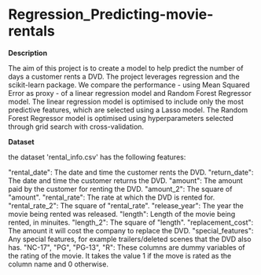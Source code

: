 # Regression_Predicting-movie-rentals

**Description**

The aim of this project is to create a model to help predict the number of days a customer rents a DVD. The project leverages regression and the scikit-learn package. We compare the performance - using Mean Squared Error as proxy - of a linear regression model and Random Forest Regressor model. The linear regression model is optimised to include only the most predictive features, which are selected using a Lasso model. The Random Forest Regressor model is optimised using hyperparameters selected through grid search with cross-validation. 

**Dataset**

the dataset 'rental_info.csv' has the following features:

"rental_date": The date and time the customer rents the DVD.
"return_date": The date and time the customer returns the DVD.
"amount": The amount paid by the customer for renting the DVD.
"amount_2": The square of "amount".
"rental_rate": The rate at which the DVD is rented for.
"rental_rate_2": The square of "rental_rate".
"release_year": The year the movie being rented was released.
"length": Length of the movie being rented, in minuites.
"length_2": The square of "length".
"replacement_cost": The amount it will cost the company to replace the DVD.
"special_features": Any special features, for example trailers/deleted scenes that the DVD also has.
"NC-17", "PG", "PG-13", "R": These columns are dummy variables of the rating of the movie. It takes the value 1 if the move is rated as the column name and 0 otherwise.
